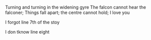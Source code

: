 Turning and turning in the widening gyre
The falcon cannot hear the falconer;
Things fall apart; the centre cannot hold;
I love you

I forgot line 7th of the stoy

I don tknow line eight
